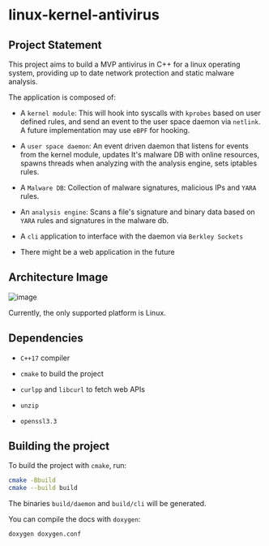 # linux-kernel-antivirus

## Project Statement

This project aims to build a MVP antivirus in C++ for a linux operating system, providing up to date network protection and static malware analysis.

The application is composed of:

- A `kernel module`: This will hook into syscalls with `kprobes` based on user defined rules, and send an event to the user space daemon via `netlink`. A future implementation
may use `eBPF` for hooking.

- A `user space daemon`: An event driven daemon that listens for events from the kernel module, updates It's malware DB with online resources, spawns threads when analyzing with the analysis engine, sets iptables rules.

- A `Malware DB`: Collection of malware signatures, malicious IPs and `YARA` rules.

- An `analysis engine`: Scans a file's signature and binary data based on `YARA` rules and
signatures in the malware db.

- A `cli` application to interface with the daemon via `Berkley Sockets`

- There might be a web application in the future


## Architecture Image

![image](https://github.com/user-attachments/assets/2982a357-3c3f-4e1b-9255-7c6e3db5e92d)


Currently, the only supported platform is Linux.

## Dependencies

- `C++17` compiler

- `cmake` to build the project

- `curlpp` and `libcurl` to fetch web APIs

- `unzip`

- `openssl3.3`

## Building the project

To build the project with `cmake`, run:

```bash
cmake -Bbuild
cmake --build build
```

The binaries `build/daemon` and `build/cli` will be generated.

You can compile the docs with `doxygen`:
```bash
doxygen doxygen.conf
```
